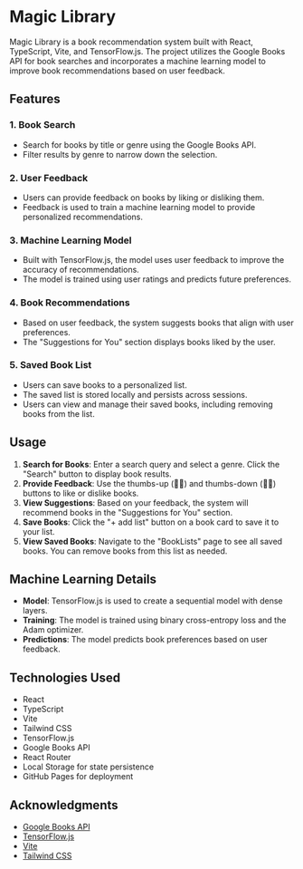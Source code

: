 
# Magic Library

Magic Library is a book recommendation system built with React, TypeScript, Vite, and TensorFlow.js. The project utilizes the Google Books API for book searches and incorporates a machine learning model to improve book recommendations based on user feedback.

## Features

### 1. Book Search
- Search for books by title or genre using the Google Books API.
- Filter results by genre to narrow down the selection.

### 2. User Feedback
- Users can provide feedback on books by liking or disliking them.
- Feedback is used to train a machine learning model to provide personalized recommendations.

### 3. Machine Learning Model
- Built with TensorFlow.js, the model uses user feedback to improve the accuracy of recommendations.
- The model is trained using user ratings and predicts future preferences.

### 4. Book Recommendations
- Based on user feedback, the system suggests books that align with user preferences.
- The "Suggestions for You" section displays books liked by the user.

### 5. Saved Book List
- Users can save books to a personalized list.
- The saved list is stored locally and persists across sessions.
- Users can view and manage their saved books, including removing books from the list.


## Usage

1. **Search for Books**: Enter a search query and select a genre. Click the "Search" button to display book results.
2. **Provide Feedback**: Use the thumbs-up (👍🏻) and thumbs-down (👎🏻) buttons to like or dislike books.
3. **View Suggestions**: Based on your feedback, the system will recommend books in the "Suggestions for You" section.
4. **Save Books**: Click the "+ add list" button on a book card to save it to your list.
5. **View Saved Books**: Navigate to the "BookLists" page to see all saved books. You can remove books from this list as needed.

## Machine Learning Details

- **Model**: TensorFlow.js is used to create a sequential model with dense layers.
- **Training**: The model is trained using binary cross-entropy loss and the Adam optimizer.
- **Predictions**: The model predicts book preferences based on user feedback.

## Technologies Used

- React
- TypeScript
- Vite
- Tailwind CSS
- TensorFlow.js
- Google Books API
- React Router
- Local Storage for state persistence
- GitHub Pages for deployment


## Acknowledgments

- [Google Books API](https://developers.google.com/books/docs/overview)
- [TensorFlow.js](https://www.tensorflow.org/js)
- [Vite](https://vitejs.dev/)
- [Tailwind CSS](https://tailwindcss.com/)
